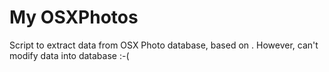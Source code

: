 # My OSXPhotos

Script to extract data from OSX Photo database, based on <osxphotos>. However, <osxphotos> can't modify data into database :-(
